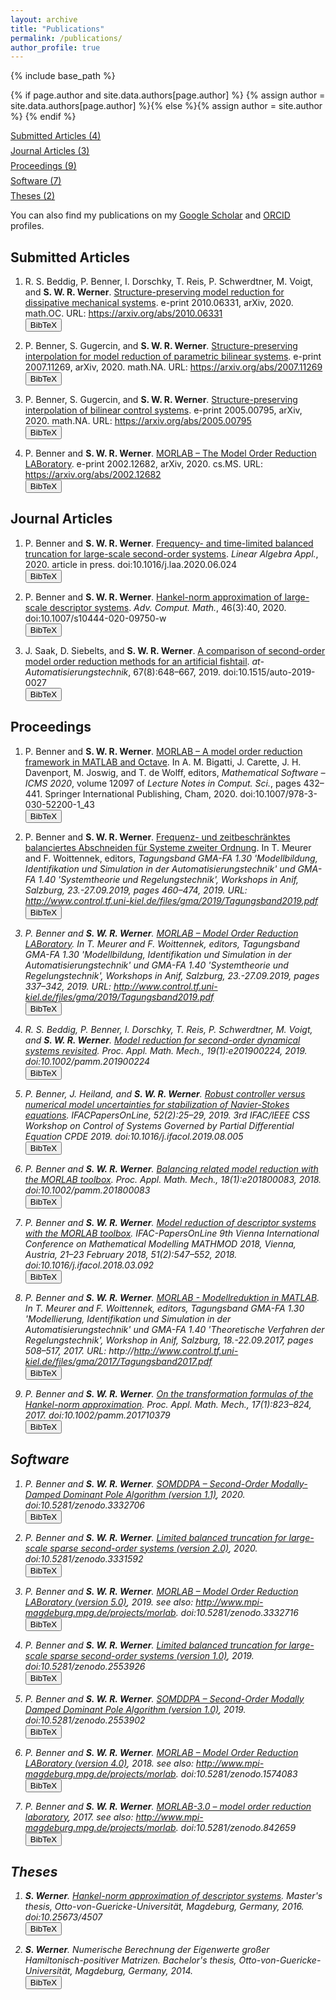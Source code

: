 ```yaml
---
layout: archive
title: "Publications"
permalink: /publications/
author_profile: true
---
```


{% include base_path %}

{% if page.author and site.data.authors[page.author] %}
  {% assign author = site.data.authors[page.author] %}{% else %}{% assign author = site.author %}
{% endif %}

<p style="margin-top:0.5em; margin-bottom:0.5em">
  <a href="#submitted">Submitted Articles (4)</a>
</p>
<p style="margin-top:0.5em; margin-bottom:0.5em">
  <a href="#journal">Journal Articles (3)</a>
</p>
<p style="margin-top:0.5em; margin-bottom:0.5em">
  <a href="#proceedings">Proceedings (9)</a>
</p>
<p style="margin-top:0.5em; margin-bottom:0.5em">
  <a href="#software">Software (7)</a>
</p>
<p style="margin-top:0.5em; margin-bottom:0.5em">
  <a href="#theses">Theses (2)</a>
</p>

You can also find my publications on my
<a target="blank_" href="{{ author.googlescholar }}">Google Scholar</a>
and <a target="blank_" href="{{ author.orcid }}">ORCID</a> profiles.

<style>
  p {
    word-wrap: break-word;
    overflow-wrap: break-word;
  }
</style>


## <a name="submitted"></a>Submitted Articles ##

1.  R. S. Beddig, P. Benner, I. Dorschky, T. Reis, P. Schwerdtner, M. Voigt, and
    <strong>S. W. R. Werner</strong>. <a target="blank_"
    href="https://arxiv.org/abs/2010.06331">Structure-preserving model reduction
    for dissipative mechanical systems</a>. e-print 2010.06331, arXiv, 2020.
    math.OC. URL: https://arxiv.org/abs/2010.06331  
    <button id="morBedBDetal20-pop" class="btn btn--inverse">BibTeX</button>
    
1.  P. Benner, S. Gugercin, and <strong>S. W. R. Werner</strong>. <a
    target="blank_" href="https://arxiv.org/abs/2007.11269">Structure-preserving
    interpolation for model reduction of parametric bilinear systems</a>.
    e-print 2007.11269, arXiv, 2020. math.NA.
    URL: https://arxiv.org/abs/2007.11269  
    <button id="morBenGW20a-pop" class="btn btn--inverse">BibTeX</button>
    
1.  P. Benner, S. Gugercin, and <strong>S. W. R. Werner</strong>. <a
    target="blank_" href="https://arxiv.org/abs/2005.00795">Structure-preserving
    interpolation of bilinear control systems</a>. e-print 2005.00795,
    arXiv, 2020. math.NA. URL: https://arxiv.org/abs/2005.00795  
    <button id="morBenGW20-pop" class="btn btn--inverse">BibTeX</button>
    
1.  P. Benner and <strong>S. W. R. Werner</strong>. <a target="blank_"
    href="https://arxiv.org/abs/2002.12682">MORLAB &ndash; The Model Order
    Reduction LABoratory</a>. e-print 2002.12682, arXiv, 2020. cs.MS.
    URL: https://arxiv.org/abs/2002.12682  
    <button id="morBenW20c-pop" class="btn btn--inverse">BibTeX</button>


## <a name="journal"></a>Journal Articles ##

1.  P. Benner and <strong>S. W. R. Werner</strong>. <a target="blank_"
    href="https://doi.org/10.1016/j.laa.2020.06.024">Frequency- and time-limited
    balanced truncation for large-scale second-order systems</a>. <i>Linear
    Algebra Appl.</i>, 2020. article in press. doi:10.1016/j.laa.2020.06.024  
    <button id="morBenW20b-pop" class="btn btn--inverse">BibTeX</button>
    
1.  P. Benner and <strong>S. W. R. Werner</strong>. <a target="blank_"
    href="https://doi.org/10.1007/s10444-020-09750-w">Hankel-norm approximation
    of large-scale descriptor systems</a>. <i>Adv. Comput. Math.</i>,
    46(3):40, 2020. doi:10.1007/s10444-020-09750-w  
    <button id="morBenW20d-pop" class="btn btn--inverse">BibTeX</button>
    
1.  J. Saak, D. Siebelts, and <strong>S. W. R. Werner</strong>. <a
    target="blank_" href="https://doi.org/10.1515/auto-2019-0027">A comparison
    of second-order model order reduction methods for an artificial
    fishtail</a>. <i>at-Automatisierungstechnik</i>, 67(8):648&ndash;667, 2019.
    doi:10.1515/auto-2019-0027  
    <button id="morSaaSW19-pop" class="btn btn--inverse">BibTeX</button>


## <a name="proceedings"></a>Proceedings ##
1.  P. Benner and <strong>S. W. R. Werner</strong>. <a target="blank_"
    href="https://doi.org/10.1007/978-3-030-52200-1_43">MORLAB &ndash; A model
    order reduction framework in MATLAB and Octave</a>. In A. M. Bigatti, J.
    Carette, J. H. Davenport, M. Joswig, and T. de Wolff, editors,
    <i>Mathematical Software &ndash; ICMS 2020</i>, volume 12097 of 
    <i>Lecture Notes in Comput. Sci.</i>, pages 432&ndash;441.
    Springer International Publishing, Cham, 2020.
    doi:10.1007/978-3-030-52200-1_43  
    <button id="morBenW20e-pop" class="btn btn--inverse">BibTeX</button>
    
1.  P. Benner and <strong>S. W. R. Werner</strong>. <a target="blank_"
    href="https://www.control.tf.uni-kiel.de/en/gma-fa-1.40/archiv-1/workshop-2019-fa-1.30">
    Frequenz- und zeitbeschränktes balanciertes
    Abschneiden für Systeme zweiter Ordnung</a>. In T. Meurer and F.
    Woittennek, editors, <i>Tagungsband GMA-FA 1.30 'Modellbildung,
    Identifikation und Simulation in der Automatisierungstechnik' und
    GMA-FA 1.40 'Systemtheorie und Regelungstechnik', Workshops in Anif,
    Salzburg, 23.-27.09.2019, pages 460&ndash;474, 2019.
    URL: http://www.control.tf.uni-kiel.de/files/gma/2019/Tagungsband2019.pdf  
    <button id="morBenW19d-pop" class="btn btn--inverse">BibTeX</button>
    
1.  P. Benner and <strong>S. W. R. Werner</strong>. <a target="blank_"
    href="https://www.control.tf.uni-kiel.de/en/gma-fa-1.40/archiv-1/workshop-2019-fa-1.30">
    MORLAB – Model Order Reduction LABoratory</a>. In T. Meurer and F.
    Woittennek, editors, <i>Tagungsband GMA-FA 1.30 'Modellbildung,
    Identifikation und Simulation in der Automatisierungstechnik' und
    GMA-FA 1.40 'Systemtheorie und Regelungstechnik', Workshops in Anif,
    Salzburg, 23.-27.09.2019, pages 337&ndash;342, 2019.
    URL: http://www.control.tf.uni-kiel.de/files/gma/2019/Tagungsband2019.pdf  
    <button id="morBenW19c-pop" class="btn btn--inverse">BibTeX</button>
    
1.  R. S. Beddig, P. Benner, I. Dorschky, T. Reis, P. Schwerdtner, M. Voigt, and
    <strong>S. W. R. Werner</strong>. <a target="blank_"
    href="https://doi.org/10.1002/pamm.201900224">Model reduction for
    second-order dynamical systems revisited</a>. <i>Proc. Appl. Math.
    Mech.</i>, 19(1):e201900224, 2019. doi:10.1002/pamm.201900224  
    <button id="morBedBDetal19-pop" class="btn btn--inverse">BibTeX</button>
    
1.  P. Benner, J. Heiland, and <strong>S. W. R. Werner</strong>. <a
    target="blank_" href="https://doi.org/10.1016/j.ifacol.2019.08.005">Robust
    controller versus numerical model uncertainties for stabilization of
    Navier-Stokes equations</a>. <i>IFACPapersOnLine</i>,
    52(2):25&ndash;29, 2019. 3rd IFAC/IEEE CSS Workshop on Control of Systems
    Governed by Partial Differential Equation CPDE 2019.
    doi:10.1016/j.ifacol.2019.08.005  
    <button id="BenHW19-pop" class="btn btn--inverse">BibTeX</button>
    
1.  P. Benner and <strong>S. W. R. Werner</strong>. <a target="blank_"
    href="https://doi.org/10.1002/pamm.201800083">Balancing related model
    reduction with the MORLAB toolbox</a>. <i>Proc. Appl. Math. Mech.</i>,
    18(1):e201800083, 2018. doi:10.1002/pamm.201800083  
    <button id="morBenW18a-pop" class="btn btn--inverse">BibTeX</button>
    
1.  P. Benner and <strong>S. W. R. Werner</strong>. <a target="blank_"
    href="https://doi.org/10.1016/j.ifacol.2018.03.092">Model reduction of
    descriptor systems with the MORLAB toolbox</a>. <i>IFAC-PapersOnLine 9th
    Vienna International Conference on Mathematical Modelling MATHMOD 2018,
    Vienna, Austria, 21&ndash;23 February 2018</i>, 51(2):547&ndash;552, 2018.
    doi:10.1016/j.ifacol.2018.03.092  
    <button id="morBenW18-pop" class="btn btn--inverse">BibTeX</button>
    
1.  P. Benner and <strong>S. W. R. Werner</strong>. <a target="blank_"
    href="https://www.control.tf.uni-kiel.de/en/gma-fa-1.40/archiv-1/workshop-2017-fa-1.30">
    MORLAB - Modellreduktion in MATLAB</a>. In T. Meurer and F. Woittennek,
    editors, <i>Tagungsband GMA-FA 1.30 'Modellierung, Identifikation und
    Simulation in der Automatisierungstechnik' und GMA-FA 1.40 'Theoretische
    Verfahren der Regelungstechnik', Workshop in Anif, Salzburg,
    18.-22.09.2017</i>, pages 508&ndash;517, 2017. URL:
    http://http://www.control.tf.uni-kiel.de/files/gma/2017/Tagungsband2017.pdf  
    <button id="morBenW17b-pop" class="btn btn--inverse">BibTeX</button>
    
1.  P. Benner and <strong>S. W. R. Werner</strong>. <a target="blank_"
    href="https://doi.org/10.1002/pamm.201710379">On the transformation formulas
    of the Hankel-norm approximation</a>. <i>Proc. Appl. Math. Mech.</i>,
    17(1):823&ndash;824, 2017. doi:10.1002/pamm.201710379  
    <button id="morBenW17-pop" class="btn btn--inverse">BibTeX</button>


## <a name="software"></a>Software ##
1.  P. Benner and <strong>S. W. R. Werner</strong>. <a target="blank_"
    href="https://doi.org/10.5281/zenodo.3332706">SOMDDPA &ndash; Second-Order
    Modally-Damped Dominant Pole Algorithm (version 1.1)</a>, 2020.
    doi:10.5281/zenodo.3332706  
    <button id="morBenW20a-pop" class="btn btn--inverse">BibTeX</button>
    
1.  P. Benner and <strong>S. W. R. Werner</strong>. <a target="blank_"
    href="https://doi.org/10.5281/zenodo.3331592">Limited balanced truncation
    for large-scale sparse second-order systems (version 2.0)</a>, 2020.
    doi:10.5281/zenodo.3331592  
    <button id="morBenW20-pop" class="btn btn--inverse">BibTeX</button>
    
1.  P. Benner and <strong>S. W. R. Werner</strong>. <a target="blank_"
    href="https://doi.org/10.5281/zenodo.3332716">MORLAB &ndash; Model Order
    Reduction LABoratory (version 5.0)</a>, 2019. see also:
    http://www.mpi-magdeburg.mpg.de/projects/morlab.
    doi:10.5281/zenodo.3332716  
    <button id="morBenW19b-pop" class="btn btn--inverse">BibTeX</button>
    
1.  P. Benner and <strong>S. W. R. Werner</strong>. <a target="blank_"
    href="https://doi.org/10.5281/zenodo.2553926">Limited balanced truncation
    for large-scale sparse second-order systems (version 1.0)</a>, 2019.
    doi:10.5281/zenodo.2553926  
    <button id="morBenW19a-pop" class="btn btn--inverse">BibTeX</button>
    
1.  P. Benner and <strong>S. W. R. Werner</strong>. <a target="blank_"
    href="https://doi.org/10.5281/zenodo.2553902">SOMDDPA &ndash; Second-Order
    Modally Damped Dominant Pole Algorithm (version 1.0)</a>, 2019.
    doi:10.5281/zenodo.2553902  
    <button id="morBenW19-pop" class="btn btn--inverse">BibTeX</button>
    
1.  P. Benner and <strong>S. W. R. Werner</strong>. <a target="blank_"
    href="https://doi.org/10.5281/zenodo.1574083">MORLAB – Model Order Reduction
    LABoratory (version 4.0)</a>, 2018.
    see also: http://www.mpi-magdeburg.mpg.de/projects/morlab.
    doi:10.5281/zenodo.1574083  
    <button id="morBenW18b-pop" class="btn btn--inverse">BibTeX</button>
    
1.  P. Benner and <strong>S. W. R. Werner</strong>. <a target="blank_"
    href="https://doi.org/10.5281/zenodo.842659">MORLAB-3.0 – model order
    reduction laboratory</a>, 2017. see also:
    http://www.mpi-magdeburg.mpg.de/projects/morlab. doi:10.5281/zenodo.842659  
    <button id="morBenW17a-pop" class="btn btn--inverse">BibTeX</button>


## <a name="theses"></a>Theses ##
1.  <strong>S. Werner</strong>. <a target="blank_"
    href="https://doi.org/10.25673/4507">Hankel-norm approximation of descriptor
    systems</a>. Master's thesis, Otto-von-Guericke-Universität, Magdeburg,
    Germany, 2016. doi:10.25673/<wbr>4507  
    <button id="morWer16-pop" class="btn btn--inverse">BibTeX</button>
    
1.  <strong>S. Werner</strong>. Numerische Berechnung der Eigenwerte großer
    Hamiltonisch-positiver Matrizen. Bachelor's thesis,
    Otto-von-Guericke-Universität, Magdeburg, Germany, 2014.  
    <button id="Wer14-pop" class="btn btn--inverse">BibTeX</button>


<!-- Javascripts for Buttons and BibTeX content. -->

<div id="includedBibTeX"></div>

<link rel="stylesheet" href="https://cdnjs.cloudflare.com/ajax/libs/magnific-popup.js/1.1.0/magnific-popup.css"/>
<script src="https://cdnjs.cloudflare.com/ajax/libs/jquery/2.1.3/jquery.min.js"></script>
<script src="https://cdnjs.cloudflare.com/ajax/libs/magnific-popup.js/1.1.0/jquery.magnific-popup.min.js"></script>
<script> 
  $(function(){
    $("#includedBibTeX").load("{{ base_path }}/files/publications/bibtex.html"); 
  });
</script>
